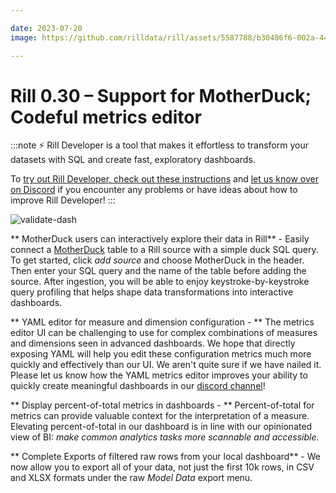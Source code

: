 ```yaml
---

date: 2023-07-20
image: https://github.com/rilldata/rill/assets/5587788/b30486f6-002a-445d-8a1b-955b6ec0066d

---
```


# Rill 0.30 – Support for MotherDuck; Codeful metrics editor

:::note
⚡ Rill Developer is a tool that makes it effortless to transform your datasets with SQL and create fast, exploratory dashboards.

To [try out Rill Developer, check out these instructions](/home/install) and [let us know over on Discord](https://bit.ly/3bbcSl9) if you encounter any problems or have ideas about how to improve Rill Developer!
:::

![validate-dash](https://github.com/rilldata/rill/assets/5587788/6223eef8-253f-4e36-8faa-f37f3a31c320 "847138790")


** MotherDuck users can interactively explore their data in Rill** - Easily connect a [MotherDuck](/connect/source/connectors/motherduck) table to a Rill source with a simple duck SQL query. To get started, click _add source_ and choose MotherDuck in the header. Then enter your SQL query and the name of the table before adding the source. After ingestion, you will be able to enjoy keystroke-by-keystroke query profiling that helps shape data transformations into interactive dashboards.

** YAML editor for measure and dimension configuration - ** The metrics editor UI can be challenging to use for complex combinations of measures and dimensions seen in advanced dashboards. We hope that directly exposing YAML will help you edit these configuration metrics much more quickly and effectively than our UI. We aren't quite sure if we have nailed it. Please let us know how the YAML metrics editor improves your ability to quickly create meaningful dashboards in our [discord channel](https://bit.ly/3bbcSl9)!

** Display percent-of-total metrics in dashboards - ** Percent-of-total for metrics can provide valuable context for the interpretation of a measure. Elevating percent-of-total in our dashboard is in line with our opinionated view of BI: _make common analytics tasks more scannable and accessible._

** Complete Exports of filtered raw rows from your local dashboard** -  We now allow you to export all of your data, not just the first 10k rows, in CSV and XLSX formats under the raw _Model Data_ export menu. 

